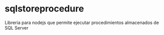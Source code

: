# sqlstoreprocedure

Libreria para nodejs que permite ejecutar procedimientos almacenados de SQL Server
